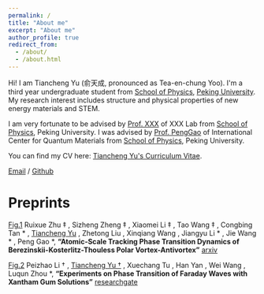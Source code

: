 ```yaml
---
permalink: /
title: "About me"
excerpt: "About me"
author_profile: true
redirect_from: 
  - /about/
  - /about.html
---
```


Hi! I am Tiancheng Yu (俞天成, pronounced as Tea-en-chung Yoo). I'm a third year undergraduate student from [School of Physics](https://phy.pku.edu.cn/), [Peking University](https://www.pku.edu.cn/). My research interest includes structure and physical properties of new energy materials and STEM.

I am very fortunate to be advised by [Prof. XXX](https://www.XXX.com/) of XXX Lab from [School of Physics](https://phy.pku.edu.cn/), Peking University. I was advised by [Prof. PengGao](https://scholar.google.com/citations?hl=en&user=JQLol_0AAAAJ) of International Center for Quantum Materials from [School of Physics](https://phy.pku.edu.cn/), Peking University.

You can find my CV here: [Tiancheng Yu's Curriculum Vitae](../assets/Curriculum_Vitae.pdf).

[Email](mailto:2000011321@stu.pku.edu.cn) / [Github](https://github.com/TianchengYu2001)

Preprints
======
[Fig.1](../images/fig1.png)
Ruixue Zhu ‡ , Sizheng Zheng ‡ , Xiaomei Li ‡ , Tao Wang ‡ , Congbing Tan * , <u>Tiancheng Yu</u> , Zhetong Liu , Xinqiang Wang , Jiangyu Li * , Jie Wang * , Peng Gao *, **“Atomic-Scale Tracking Phase Transition Dynamics of Berezinskii-Kosterlitz-Thouless Polar Vortex-Antivortex”** 
[arxiv](https://arxiv.org/abs/2308.07583)

[Fig.2](../images/fig2.png)
Peizhao Li † , <u>Tiancheng Yu †</u> , Xuechang Tu , Han Yan , Wei Wang , Luqun Zhou *, **“Experiments on Phase Transition of Faraday Waves with Xantham Gum Solutions”**
[researchgate](https://www.researchgate.net/publication/373411670_Experiments_on_Phase_Transition_of_Faraday_Waves_with_Xantham_Gum_Solutions)


